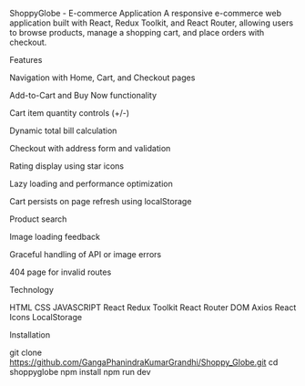 ShoppyGlobe - E-commerce Application
A responsive e-commerce web application built with React, Redux Toolkit, and React Router, allowing users to browse products, manage a shopping cart, and place orders with checkout.

Features

Navigation with Home, Cart, and Checkout pages

Add-to-Cart and Buy Now functionality

Cart item quantity controls (+/-)

Dynamic total bill calculation

Checkout with address form and validation

Rating display using star icons

Lazy loading and performance optimization

Cart persists on page refresh using localStorage

Product search

Image loading feedback

Graceful handling of API or image errors

404 page for invalid routes

Technology	

HTML
CSS
JAVASCRIPT
React
Redux Toolkit
React Router DOM
Axios
React Icons
LocalStorage

Installation

git clone https://github.com/GangaPhanindraKumarGrandhi/Shoppy_Globe.git
cd shoppyglobe
npm install
npm run dev
